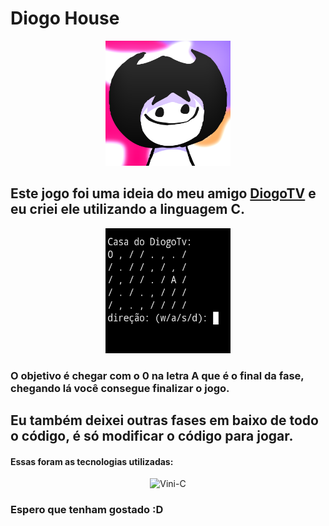 # Diogo House

<p align="center">
  <img src="images/FOTO-DO-PERFIL-AADADSOIASDIO.png" alt="foto diogo" width="200" height="200" />
</p>

## Este jogo foi uma ideia do meu amigo [DiogoTV](https://github.com/DiogoTVV) e eu criei ele utilizando a linguagem C.

<p align="center">
  <img src="images/Screenshot_20240218-170535-1.jpg" alt="imagem jogo" width="200" height="200" />
</p>

### O objetivo é chegar com o 0 na letra A que é o final da fase, chegando lá você consegue finalizar o jogo.

## Eu também deixei outras fases em baixo de todo o código, é só modificar o código para jogar.

#### Essas foram as tecnologias utilizadas:
  
<p align="center">
  <img src="https://cdn.jsdelivr.net/gh/devicons/devicon@latest/icons/c/c-original.svg" alt="Vini-C" width="40" height="30" />
</p>

### Espero que tenham gostado :D
